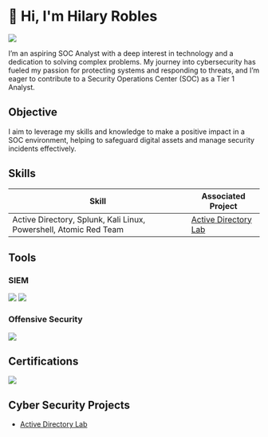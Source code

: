 # 👋 Hi, I'm Hilary Robles
  <a href="https://www.linkedin.com/in/hillary-robles"><img src="https://img.shields.io/badge/-LinkedIn-0072b1?&style=for-the-badge&logo=linkedin&logoColor=white" /></a>

I’m an aspiring SOC Analyst with a deep interest in technology and a dedication to solving complex problems. My journey into cybersecurity has fueled my passion for protecting systems and responding to threats, and I’m eager to contribute to a Security Operations Center (SOC) as a Tier 1 Analyst.

## Objective

I aim to leverage my skills and knowledge to make a positive impact in a SOC environment, helping to safeguard digital assets and manage security incidents effectively.

## Skills

| Skill                                         | Associated Project         |
|-----------------------------------------------|----------------------------|
| Active Directory, Splunk, Kali Linux, Powershell, Atomic Red Team | <a href="https://github.com/hackingprincesa/Active-Directory-Lab">Active Directory Lab</a>|

## Tools

### SIEM
<div>
    <img src="https://img.shields.io/badge/-Splunk-000000?&style=for-the-badge&logo=Splunk&logoColor=white" />
    <img src="https://img.shields.io/badge/-Elastic-005571?&style=for-the-badge&logo=Elastic&logoColor=white" />
</div>

### Offensive Security

<div>
    <img src="https://img.shields.io/badge/Kali-268BEE?style=for-the-badge&logo=kalilinux&logoColor=white" />
</div>

## Certifications
<div>
<img src="https://img.shields.io/badge/-Security%2B-FF0000?&style=for-the-badge&logo=CompTIA&logoColor=white" />
</div>

## Cyber Security Projects
- <a href="https://github.com/hackingprincesa/Active-Directory-Lab">Active Directory Lab</a>

